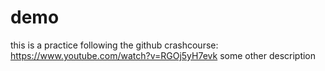 # demo

this is a practice following the github crashcourse: https://www.youtube.com/watch?v=RGOj5yH7evk
some other description
